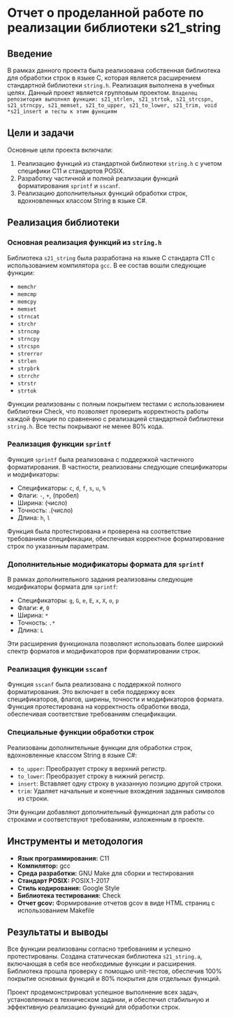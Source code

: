 # Отчет о проделанной работе по реализации библиотеки s21_string

## Введение

В рамках данного проекта была реализована собственная библиотека для обработки строк в языке C, которая является расширением стандартной библиотеки `string.h`. Реализация выполнена в учебных целях. Данный проект является групповым проектом. `Владелец репозитория выполнял функции: s21_strlen, s21_strtok, s21_strcspn, s21_strncpy, s21_memset, s21_to_upper, s21_to_lower, s21_trim, void *s21_insert и тесты к этим функциям`

## Цели и задачи

Основные цели проекта включали:
1. Реализацию функций из стандартной библиотеки `string.h` с учетом специфики C11 и стандартов POSIX.
2. Разработку частичной и полной реализации функций форматирования `sprintf` и `sscanf`.
3. Реализацию дополнительных функций обработки строк, вдохновленных классом String в языке C#.

## Реализация библиотеки

### Основная реализация функций из `string.h`

Библиотека `s21_string` была разработана на языке C стандарта C11 с использованием компилятора `gcc`. В ее состав вошли следующие функции:

- `memchr`
- `memcmp`
- `memcpy`
- `memset`
- `strncat`
- `strchr`
- `strncmp`
- `strncpy`
- `strcspn`
- `strerror`
- `strlen`
- `strpbrk`
- `strrchr`
- `strstr`
- `strtok`

Функции реализованы с полным покрытием тестами с использованием библиотеки Check, что позволяет проверить корректность работы каждой функции по сравнению с реализацией стандартной библиотеки `string.h`. Все тесты покрывают не менее 80% кода.

### Реализация функции `sprintf`

Функция `sprintf` была реализована с поддержкой частичного форматирования. В частности, реализованы следующие спецификаторы и модификаторы:

- Спецификаторы: `c`, `d`, `f`, `s`, `u`, `%`
- Флаги: `-`, `+`, (пробел)
- Ширина: (число)
- Точность: .(число)
- Длина: `h`, `l`

Функция была протестирована и проверена на соответствие требованиям спецификации, обеспечивая корректное форматирование строк по указанным параметрам.

### Дополнительные модификаторы формата для `sprintf`

В рамках дополнительного задания реализованы следующие модификаторы формата для `sprintf`:

- Спецификаторы: `g`, `G`, `e`, `E`, `x`, `X`, `o`, `p`
- Флаги: `#`, `0`
- Ширина: `*`
- Точность: `.*`
- Длина: `L`

Эти расширения функционала позволяют использовать более широкий спектр форматов и модификаторов при форматировании строк.

### Реализация функции `sscanf`

Функция `sscanf` была реализована с поддержкой полного форматирования. Это включает в себя поддержку всех спецификаторов, флагов, ширины, точности и модификаторов формата. Функция протестирована на корректность обработки ввода, обеспечивая соответствие требованиям спецификации.

### Специальные функции обработки строк

Реализованы дополнительные функции для обработки строк, вдохновленные классом String в языке C#:

- `to_upper`: Преобразует строку в верхний регистр.
- `to_lower`: Преобразует строку в нижний регистр.
- `insert`: Вставляет одну строку в указанную позицию другой строки.
- `trim`: Удаляет начальные и конечные вхождения заданных символов из строки.

Эти функции добавляют дополнительный функционал для работы со строками и соответствуют требованиям, изложенным в проекте.

## Инструменты и методология

- **Язык программирования:** C11
- **Компилятор:** gcc
- **Среда разработки:** GNU Make для сборки и тестирования
- **Стандарт POSIX:** POSIX.1-2017
- **Стиль кодирования:** Google Style
- **Библиотека тестирования:** Check
- **Отчет gcov:** Формирование отчетов gcov в виде HTML страниц с использованием Makefile

## Результаты и выводы

Все функции реализованы согласно требованиям и успешно протестированы. Создана статическая библиотека `s21_string.a`, включающая в себя все необходимые функции и расширения. Библиотека прошла проверку с помощью unit-тестов, обеспечив 100% покрытие основных функций и 80% покрытия для отдельных функций.

Проект продемонстрировал успешное выполнение всех задач, установленных в техническом задании, и обеспечил стабильную и эффективную реализацию функций для обработки строк.